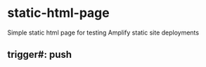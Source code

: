 # static-html-page
Simple static html page for testing Amplify static site deployments

## trigger#: push
